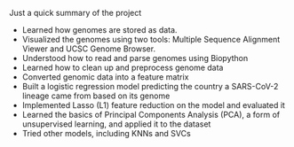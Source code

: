 Just a quick summary of the project
- Learned how genomes are stored as data.
- Visualized the genomes using two tools: Multiple Sequence Alignment Viewer and UCSC Genome Browser.
- Understood how to read and parse genomes using Biopython
- Learned how to clean up and preprocess genome data
- Converted genomic data into a feature matrix
- Built a logistic regression model predicting the country a SARS-CoV-2 lineage came from based on its genome
- Implemented Lasso (L1) feature reduction on the model and evaluated it
- Learned the basics of Principal Components Analysis (PCA), a form of unsupervised learning, and applied it to the dataset
- Tried other models, including KNNs and SVCs
